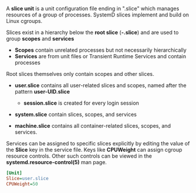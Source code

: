 A **slice unit** is a unit configuration file ending in ".slice" which manages resources of a group of processes.
SystemD slices implement and build on Linux cgroups.

Slices exist in a hierarchy below the **root slice** (**-.slice**) and are used to group **scopes** and **services**

- **Scopes** contain unrelated processes but not necessarily hierarchically
- **Services** are from unit files or Transient Runtime Services and contain processes

Root slices themselves only contain scopes and other slices.

- **user.slice** contains all user-related slices and scopes, named after the pattern **user-UID.slice**

    - **session.slice** is created for every login session

- **system.slice** contain slices, scopes, and services

- **machine.slice** contains all container-related slices, scopes, and services.

Services can be assigned to specific slices explicitly by editing the value of the **Slice** key in the service file.
Keys like **CPUWeight** can assign cgroup resource controls.
Other such controls can be viewed in the **systemd.resource-control(5)** man page.
```ini
[Unit]
Slice=user.slice
CPUWeight=50
```

